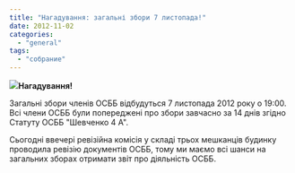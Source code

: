 ```yaml
---
title: "Нагадування: загальні збори 7 листопада!"
date: 2012-11-02
categories: 
  - "general"
tags: 
  - "собрание"
---
```


[![](http://shevchenko4a.brovary.org/wp-content/uploads/2012/11/reminder-300x199.jpg)](http://shevchenko4a.brovary.org/wp-content/uploads/2012/11/reminder.jpg)**Нагадування!**

Загальні збори членів ОСББ відбудуться 7 листопада 2012 року о 19:00. Всі члени ОСББ були попереджені про збори завчасно за 14 днів згідно Статуту ОСББ "Шевченко 4 А".

Сьогодні ввечері ревізійна комісія у складі трьох мешканців будинку проводила ревізію документів ОСББ, тому ми маємо всі шанси на загальних зборах отримати звіт про діяльність ОСББ.
